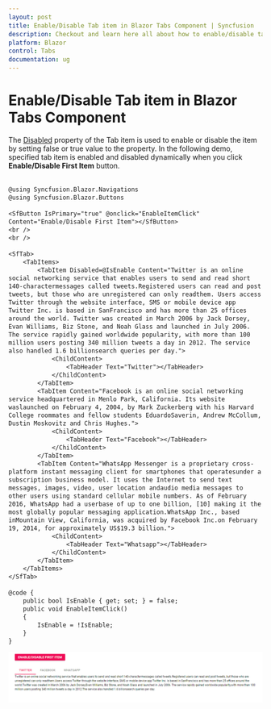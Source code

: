 ```yaml
---
layout: post
title: Enable/Disable Tab item in Blazor Tabs Component | Syncfusion
description: Checkout and learn here all about how to enable/disable tab item in Syncfusion Blazor Tabs component and more.
platform: Blazor
control: Tabs
documentation: ug
---
```


# Enable/Disable Tab item in Blazor Tabs Component

The [Disabled](https://help.syncfusion.com/cr/blazor/Syncfusion.Blazor.Navigations.TabItem.html#Syncfusion_Blazor_Navigations_TabItem_Disabled) property of the Tab item is used to enable or disable the item by setting false or true value to the property. In the following demo, specified tab item is enabled and disabled dynamically when you click **Enable/Disable First Item** button.

```cshtml

@using Syncfusion.Blazor.Navigations
@using Syncfusion.Blazor.Buttons

<SfButton IsPrimary="true" @onclick="EnableItemClick" Content="Enable/Disable First Item"></SfButton>
<br />
<br />

<SfTab>
    <TabItems>
        <TabItem Disabled=@IsEnable Content="Twitter is an online social networking service that enables users to send and read short 140-charactermessages called tweets.Registered users can read and post tweets, but those who are unregistered can only readthem. Users access Twitter through the website interface, SMS or mobile device app Twitter Inc. is based in SanFrancisco and has more than 25 offices around the world. Twitter was created in March 2006 by Jack Dorsey, Evan Williams, Biz Stone, and Noah Glass and launched in July 2006. The service rapidly gained worldwide popularity, with more than 100 million users posting 340 million tweets a day in 2012. The service also handled 1.6 billionsearch queries per day.">
            <ChildContent>
                <TabHeader Text="Twitter"></TabHeader>
            </ChildContent>
        </TabItem>
        <TabItem Content="Facebook is an online social networking service headquartered in Menlo Park, California. Its website waslaunched on February 4, 2004, by Mark Zuckerberg with his Harvard College roommates and fellow students EduardoSaverin, Andrew McCollum, Dustin Moskovitz and Chris Hughes.">
            <ChildContent>
                <TabHeader Text="Facebook"></TabHeader>
            </ChildContent>
        </TabItem>
        <TabItem Content="WhatsApp Messenger is a proprietary cross-platform instant messaging client for smartphones that operatesunder a subscription business model. It uses the Internet to send text messages, images, video, user location andaudio media messages to other users using standard cellular mobile numbers. As of February 2016, WhatsApp had a userbase of up to one billion, [10] making it the most globally popular messaging application.WhatsApp Inc., based inMountain View, California, was acquired by Facebook Inc.on February 19, 2014, for approximately US$19.3 billion.">
            <ChildContent>
                <TabHeader Text="Whatsapp"></TabHeader>
            </ChildContent>
        </TabItem>
    </TabItems>
</SfTab>

@code {
    public bool IsEnable { get; set; } = false;
    public void EnableItemClick()
    {
        IsEnable = !IsEnable;
    }
}

```

![Dynamic Enable/Disable tab item](../images/enableDisableItem.gif)
